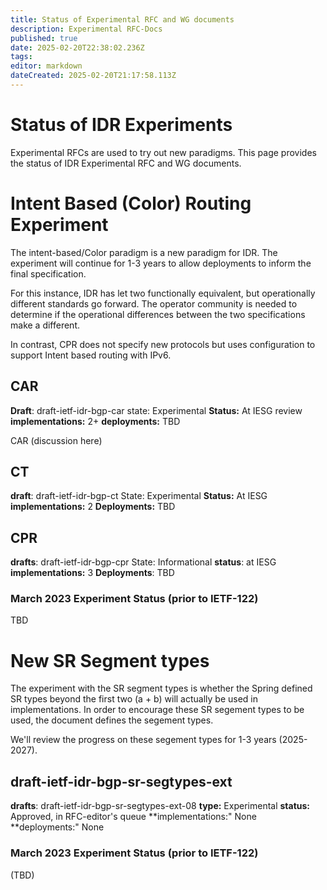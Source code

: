 ```yaml
---
title: Status of Experimental RFC and WG documents
description: Experimental RFC-Docs 
published: true
date: 2025-02-20T22:38:02.236Z
tags: 
editor: markdown
dateCreated: 2025-02-20T21:17:58.113Z
---
```


# Status of IDR Experiments 

Experimental RFCs are used to try out new paradigms.  This page provides the status of IDR Experimental RFC and WG documents.

# Intent Based (Color) Routing Experiment 

The intent-based/Color paradigm is a new paradigm for IDR. 
The experiment will continue for 1-3 years to allow deployments to inform the final specification. 

For this instance, IDR has let two functionally equivalent, but operationally different standards go forward.  The operator community is needed to determine if the operational differences between the two specifications make a different. 

In contrast, CPR does not specify new protocols but uses configuration to support Intent based routing with IPv6. 


## CAR 
**Draft**: draft-ietf-idr-bgp-car
state: Experimental 
**Status:** At IESG review 
**implementations:** 2+ 
**deployments:** TBD 

CAR (discussion here)


## CT 
**draft**: draft-ietf-idr-bgp-ct
State: Experimental 
**Status:** At IESG 
**implementations:** 2
**Deployments:** TBD 


## CPR 
**drafts**: draft-ietf-idr-bgp-cpr
State: Informational 
**status**: at IESG
**implementations:** 3
**Deployments**: TBD 


### March 2023 Experiment Status (prior to IETF-122)  

TBD 

# New SR Segment types 

The experiment with the SR segment types is whether the Spring defined SR types beyond the first two (a + b) will actually be used in implementations.  In order to encourage these SR segement types to be used, the document defines the segement types. 

We'll review the progress on these segement types for 1-3 years (2025-2027). 

## draft-ietf-idr-bgp-sr-segtypes-ext

**drafts**: draft-ietf-idr-bgp-sr-segtypes-ext-08
**type:** Experimental 
**status:** Approved, in RFC-editor's queue
**implementations:" None 
**deployments:" None 

### March 2023 Experiment Status (prior to IETF-122) 
(TBD) 
